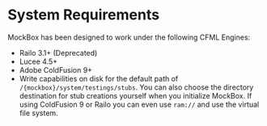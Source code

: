 # System Requirements

MockBox has been designed to work under the following CFML Engines:

* Railo 3.1+ \(Deprecated\)
* Lucee 4.5+
* Adobe ColdFusion 9+
* Write capabilities on disk for the default path of `/{mockbox}/system/testings/stubs`. You can also choose the directory destination for stub creations yourself when you initialize MockBox. If using ColdFusion 9 or Railo you can even use `ram://` and use the virtual file system.

